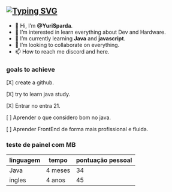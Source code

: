[![Typing SVG](https://readme-typing-svg.herokuapp.com/?lines=Hello+World;My+name+is+yuri;I'm+here+to+learn)](https://git.io/typing-svg)
---
- 👋 Hi, I’m **@YuriSparda**.
- 👀 I’m interested in learn everything about Dev and Hardware.
- 🌱 I’m currently learning **Java** and **javascript**.
- 💞️ I’m looking to collaborate on everything. 
- 📫 How to reach me discord and here.

### goals to achieve
[X] create a github.

[X] try to learn java study.

[X] Entrar no entra 21.

[ ] Aprender o que considero bom no java.

[ ] Aprender FrontEnd de forma mais profissional e fluida.


### teste de painel com MB
linguagem|tempo|pontuação pessoal
---|---|---
Java|4 meses|34
ingles|4 anos|45
<end>
